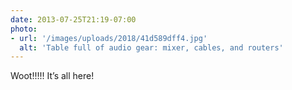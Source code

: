```yaml
---
date: 2013-07-25T21:19-07:00
photo:
- url: '/images/uploads/2018/41d589dff4.jpg'
  alt: 'Table full of audio gear: mixer, cables, and routers'
---
```

Woot!!!!! It’s all here!
